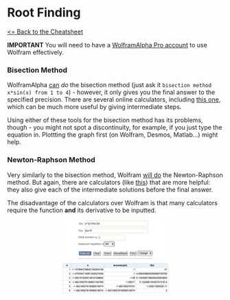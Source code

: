# Root Finding

 [<= Back to the Cheatsheet](../WolframCheatsheet.md)

 **IMPORTANT** You will need to have a [WolframAlpha Pro account](https://www.imperial.ac.uk/admin-services/ict/self-service/computers-printing/devices-and-software/get-software/get-software-for-students/wolfram-alpha-pro/) to use Wolfram effectively.

 ### Bisection Method
 WolframAlpha [can](https://www.wolframalpha.com/input/?i=bisection+method+x*sin%28x%29+at+a%3D1+and+b%3D4+with+10+digits+precision) _do_ the bisection method (just ask it `bisection method x*sin(x) from 1 to 4`) - however, it only gives you the final answer to the specified precision. There are several online calculators, including [this one](https://keisan.casio.com/exec/system/1222999061), which can be much more useful by giving intermediate steps.

 Using either of these tools for the bisection method has its problems, though - you might not spot a discontinuity, for example, if you just type the equation in. Plottting the graph first (on Wolfram, Desmos, Matlab...) might help.

 ### Newton-Raphson Method
 Very similarly to the bisection method, Wolfram [will do](https://www.wolframalpha.com/input/?i=solve+x%5E3-17x+using+newton+method+with+x0%3D2+to+50+digits) the Newton-Raphson method. But again, there are calculators (like [this](https://keisan.casio.com/exec/system/1244946907)) that are more helpful: they also give each of the intermediate solutions before the final answer.

 The disadvantage of the calculators over Wolfram is that many calculators require the function **and** its derivative to be inputted.

 <img src = "../wolfram_pics/raphson.png" width="50%" style = "margin: 10px auto 20px; display: block;">